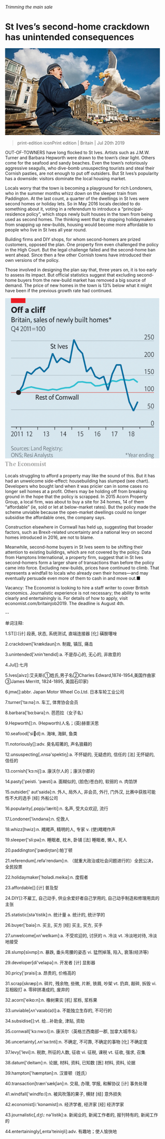###### Trimming the main sale

# St Ives’s second-home crackdown has unintended consequences 

![image](images/20190720_BRP001_0.jpg) 

> print-edition iconPrint edition | Britain | Jul 20th 2019 

OUT-OF-TOWNERS have long flocked to St Ives. Artists such as J.M.W. Turner and Barbara Hepworth were drawn to the town’s clear light. Others come for the seafood and sandy beaches. Even the town’s notoriously aggressive seagulls, who dive-bomb unsuspecting tourists and steal their Cornish pasties, are not enough to put off outsiders. But St Ives’s popularity has a downside: visitors dominate the local housing market. 

Locals worry that the town is becoming a playground for rich Londoners, who in the summer months whizz down on the sleeper train from Paddington. At the last count, a quarter of the dwellings in St Ives were second homes or holiday lets. So in May 2016 locals decided to do something about it, voting in a referendum to introduce a “principal-residence policy”, which stops newly built houses in the town from being used as second homes. The thinking went that by stopping holidaymakers from snapping up new-builds, housing would become more affordable to people who live in St Ives all year round. 

Building firms and DIY shops, for whom second-homers are prized customers, opposed the plan. One property firm even challenged the policy in the High Court. But the legal challenge failed and the second-home ban went ahead. Since then a few other Cornish towns have introduced their own versions of the policy. 

Those involved in designing the plan say that, three years on, it is too early to assess its impact. But official statistics suggest that excluding second-home buyers from the new-build market has removed a big source of demand. The price of new homes in the town is 13% below what it might have been if the previous growth rate had continued. 

![image](images/20190720_BRC351.png) 

Locals struggling to afford a property may like the sound of this. But it has had an unwelcome side-effect: housebuilding has slumped (see chart). Developers who bought land when it was pricier can in some cases no longer sell homes at a profit. Others may be holding off from breaking ground in the hope that the policy is scrapped. In 2015 Acorn Property Group, a local firm, was about to buy a site for 34 homes, 14 of them “affordable” (ie, sold or let at below-market rates). But the policy made the scheme unviable because the open-market dwellings could no longer subsidise the affordable ones, the company says. 

Construction elsewhere in Cornwall has held up, suggesting that broader factors, such as Brexit-related uncertainty and a national levy on second homes introduced in 2016, are not to blame. 

Meanwhile, second-home buyers in St Ives seem to be shifting their attention to existing buildings, which are not covered by the policy. Data from Hamptons International, a property firm, suggest that in St Ives second-homers form a larger share of transactions than before the policy came into force. Excluding new-builds, prices have continued to climb. That represents a windfall to locals who already own their homes—and may eventually persuade even more of them to cash in and move out.■ 

Vacancy: The Economist is looking to hire a staff writer to cover British economics. Journalistic experience is not necessary; the ability to write clearly and entertainingly is. For details of how to apply, visit economist.com/britainjob2019. The deadline is August 4th. 

-- 

 单词注释:

1.ST[]:[计] 段表, 状态, 系统测试, 直端连接器 [化] 磺胺噻唑 

2.crackdown['krækdaun]:n. 制裁, 镇压, 痛击 

3.unintended['ʌnin'tendid]:a. 不是存心的, 无心的, 非故意的 

4.Jul[]:七月 

5.Ives[aivz]:艾夫斯(①姓氏,男子名②Charles Edward,1874-1954,美国作曲家 ③James Merritt, 1824-1895, 美国石印家) 

6.jmw[]:abbr. Japan Motor Wheel Co.Ltd. 日本车轮工业公司 

7.turner['tә:nә]:n. 车工, 体育协会会员 

8.barbara['bɑ:bәrә]:n. 芭芭拉（女子名） 

9.Hepworth[]:n. (Hepworth)人名；(英)赫普沃思 

10.seafood['si:fu:d]:n. 海味, 海鲜, 鱼类 

11.notoriously[]:adv. 臭名昭著的, 声名狼藉的 

12.unsuspecting[.ʌnsә'spektiŋ]:a. 不怀疑的, 无疑虑的, 信任的 [法] 无怀疑的, 信任的 

13.cornish['kɔ:niʃ]:a. 康沃尔人的；康沃尔郡的 

14.pasty['peisti. 'pæsti]:a. 面糊似的, (脸色)苍白的, 软弱的 n. 肉馅饼 

15.outsider[' aut'saidә]:n. 外人, 局外人, 非会员, 外行, 门外汉, 比赛中获胜可能性不大的选手 [经] 外船公司 

16.popularity[.pɒpju'læriti]:n. 名声, 受大众欢迎, 流行 

17.Londoner['lʌndәnә]:n. 伦敦人 

18.whizz[hwiz]:n. 飕飕声, 精明的人, 专家 v. (使)飕飕作声 

19.sleeper['sli:pә]:n. 睡眠者, 枕木, 卧铺 [法] 睡眠者, 懒人, 死人 

20.paddington['pædiŋtәn]:帕丁顿 

21.referendum[.refә'rendәm]:n. （就重大政治或社会问题进行的）全民公决，全民投票 

22.holidaymaker['hɒlәdi.meikә]:n. 度假者 

23.affordable[]:[计] 普及型 

24.DIY[]:不雇工, 自己动手, 供业余爱好者自己学用的, 自己动手制造和修理用具的主张 

25.statistic[stә'tistik]:n. 统计量 a. 统计的, 统计学的 

26.buyer['baiә]:n. 买主, 买方 [经] 买主, 买方, 买手 

27.unwelcome[ʌn'welkәm]:a. 不受欢迎的, 讨厌的 n. 冷淡 vt. 冷淡地对待, 冷淡地接受 

28.slump[slʌmp]:n. 暴跌, 垂头弯腰的姿态 vi. 猛然掉落, 陷入, 衰落(经济等) 

29.developer[di'velәpә]:n. 开发者 [计] 显影器 

30.pricy['praisi]:a. 昂贵的, 价格高的 

31.scrap[skræp]:n. 碎片, 残余物, 些微, 片断, 铁屑, 吵架 vt. 扔弃, 敲碎, 拆毁 vi. 互相殴打 a. 零碎拼凑成的, 废弃的 

32.acorn['eikɒ:n]:n. 橡树果实 [机] 浆栎, 浆栎果 

33.unviable[ʌn'vaɪəb(ə)l]:a. 不能独立生存的, 不可行的 

34.subsidise[]:vt. 给...补助金, 津贴, 资助 

35.cornwall['kɔ:nwɔ:l]:n. 康沃尔（英格兰西南部一郡, 加拿大城市名） 

36.uncertainty[.ʌn'sә:tnti]:n. 不确定, 不可靠, 不确定的事物 [化] 不确定度 

37.levy['levi]:n. 税款, 所征的人数, 征收 vi. 征税, 课税 vt. 征收, 强求, 召集 

38.datum['deitәm]:n. 论据, 材料, 资料, 已知数 [医] 材料, 资料, 论据 

39.hampton['hæmptәn]:n. 汉普顿（姓氏） 

40.transaction[træn'sækʃәn]:n. 交易, 办理, 学报, 和解协议 [计] 事务处理 

41.windfall['windfɒ:l]:n. 被风吹落的果子, 横财 [经] 意外损失 

42.economist[i:'kɒnәmist]:n. 经济学者, 经济家 [经] 经济学家 

43.journalistic[,dʒ\\: nә'listik]:a. 新闻业的, 新闻工作者的, 报刊特有的, 新闻工作的 

44.entertainingly[,entə'teiniŋli]:adv. 有趣地；使人愉快地 

